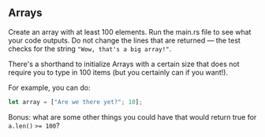 ## Arrays

Create an array with at least 100 elements. Run the main.rs file to see what 
your code outputs. Do not change the lines that are returned &mdash; the 
test checks for the string `"Wow, that's a big array!"`.

<div class="hint">
  There's a shorthand to initialize Arrays with a certain size that does not require you to type in 100 items (but you certainly can if you want!).

  For example, you can do:
  ```rust
  let array = ["Are we there yet?"; 10];
  ```
</div>

Bonus: what are some other things you could have that would return true for `a.len()` <code>&gt;</code>`= 100`?
